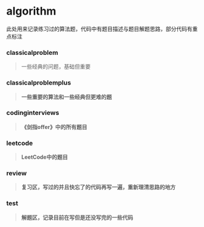 # algorithm
此处用来记录练习过的算法题，代码中有题目描述与题目解题思路，部分代码有重点标注
### classicalproblem
>一些经典的问题，基础但重要<b>
### classicalproblemplus
>一些重要的算法和一些经典但更难的题<b>
### codinginterviews
>《剑指offer》中的所有题目
### leetcode
>LeetCode中的题目
### review
>复习区，写过的并且快忘了的代码再写一遍，重新理清思路的地方
### test
>解题区，记录目前在写但是还没写完的一些代码
